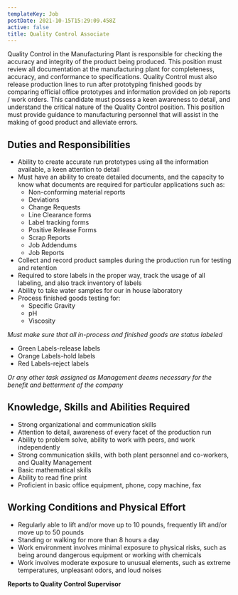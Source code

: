 ```yaml
---
templateKey: Job
postDate: 2021-10-15T15:29:09.458Z
active: false
title: Quality Control Associate
---
```

Quality Control in the Manufacturing Plant is responsible for checking the accuracy and integrity of the product being produced. This position must review all documentation at the manufacturing plant for completeness, accuracy, and conformance to specifications. Quality Control must also release production lines to run after prototyping finished goods by comparing official office prototypes and information provided on job reports / work orders. This candidate must possess a keen awareness to detail, and understand the critical nature of the Quality Control position. This position must provide guidance to manufacturing personnel that will assist in the making of good product and alleviate errors.

## Duties and Responsibilities

- Ability to create accurate run prototypes using all the information available, a keen attention to detail
- Must have an ability to create detailed documents, and the capacity to know what documents are required for particular applications such as:
  - Non-conforming material reports
  - Deviations
  - Change Requests
  - Line Clearance forms
  - Label tracking forms
  - Positive Release Forms
  - Scrap Reports
  - Job Addendums
  - Job Reports
- Collect and record product samples during the production run for testing and retention
- Required to store labels in the proper way, track the usage of all labeling, and also track inventory of labels
- Ability to take water samples for our in house laboratory
- Process finished goods testing for:
  - Specific Gravity
  - pH
  - Viscosity
 
*Must make sure that all in-process and finished goods are status labeled*
- Green Labels-release labels
- Orange Labels-hold labels
- Red Labels-reject labels

*Or any other task assigned as Management deems necessary for the benefit and betterment of the company*

## Knowledge, Skills and Abilities Required

- Strong organizational and communication skills
- Attention to detail, awareness of every facet of the production run
- Ability to problem solve, ability to work with peers, and work independently
- Strong communication skills, with both plant personnel and co-workers, and Quality Management
- Basic mathematical skills
- Ability to read fine print
- Proficient in basic office equipment, phone, copy machine, fax

## Working Conditions and Physical Effort

- Regularly able to lift and/or move up to 10 pounds, frequently lift and/or move up to 50 pounds
- Standing or walking for more than 8 hours a day
- Work environment involves minimal exposure to physical risks, such as being around dangerous equipment or working with chemicals
- Work involves moderate exposure to unusual elements, such as extreme temperatures, unpleasant odors, and loud noises

**Reports to Quality Control Supervisor**